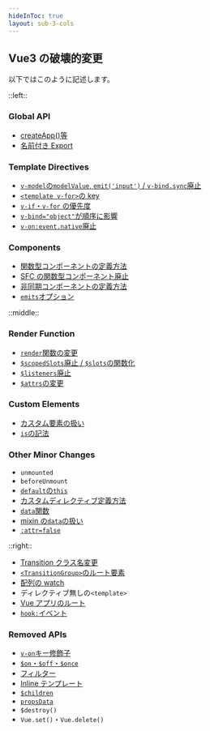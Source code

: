 ```yaml
---
hideInToc: true
layout: sub-3-cols
---
```


## Vue3 の破壊的変更

以下ではこのように記述します。

::left::

### Global API

- [createApp()等](https://v3-migration.vuejs.org/breaking-changes/global-api.html)
- [名前付き Export](https://v3-migration.vuejs.org/breaking-changes/global-api-treeshaking.html)

### Template Directives

- [`v-model`の`modelValue`, `emit('input')` / `v-bind.sync`廃止](https://v3-migration.vuejs.org/breaking-changes/v-model.html)
- [`<template v-for>`の key](https://v3-migration.vuejs.org/breaking-changes/key-attribute.html)
- [`v-if`・`v-for` の優先度](https://v3-migration.vuejs.org/breaking-changes/v-if-v-for.html)
- [`v-bind="object"`が順序に影響](https://v3-migration.vuejs.org/breaking-changes/v-bind.html)
- [`v-on:event.native`廃止](https://v3-migration.vuejs.org/breaking-changes/v-on-native-modifier-removed.html)

### Components

- [関数型コンポーネントの定義方法](https://v3-migration.vuejs.org/breaking-changes/functional-components.html)
- [SFC の関数型コンポーネント廃止](https://v3-migration.vuejs.org/breaking-changes/functional-components.html)
- [非同期コンポーネントの定義方法](https://v3-migration.vuejs.org/breaking-changes/async-components.html)
- [`emits`オプション](https://v3-migration.vuejs.org/breaking-changes/emits-option.html)

::middle::

### Render Function

- [`render`関数の変更](https://v3-migration.vuejs.org/breaking-changes/render-function-api.html)
- [`$scopedSlots`廃止 / `$slots`の関数化](https://v3-migration.vuejs.org/breaking-changes/slots-unification.html)
- [`$listeners`廃止](https://v3-migration.vuejs.org/breaking-changes/listeners-removed)
- [`$attrs`の変更](https://v3-migration.vuejs.org/breaking-changes/attrs-includes-class-style.md)

### Custom Elements

- [カスタム要素の扱い](https://v3-migration.vuejs.org/breaking-changes/custom-elements-interop.html)
- [`is`の記法](https://v3-migration.vuejs.org/breaking-changes/custom-elements-interop.html#customized-built-in-elements)

### Other Minor Changes

- `unmounted`
- `beforeUnmount`
- [`default`の`this`](https://v3-migration.vuejs.org/breaking-changes/props-default-this.html)
- [カスタムディレクティブ定義方法](https://v3-migration.vuejs.org/breaking-changes/custom-directives.html)
- [`data`関数](https://v3-migration.vuejs.org/breaking-changes/data-option.html)
- [mixin の`data`の扱い](https://v3-migration.vuejs.org/breaking-changes/data-option.html#mixin-merge-behavior-change)
- [`:attr=false`](https://v3-migration.vuejs.org/breaking-changes/attribute-coercion.html)

::right::

- [Transition クラス名変更](https://v3-migration.vuejs.org/breaking-changes/transition.html)
- [`<TransitionGroup>`のルート要素](https://v3-migration.vuejs.org/breaking-changes/transition-group.html)
- [配列の watch](https://v3-migration.vuejs.org/breaking-changes/watch.html)
- ディレクティブ無しの`<template>`
- [Vue アプリのルート](https://v3-migration.vuejs.org/breaking-changes/mount-changes.html)
- [`hook:`イベント](https://v3-migration.vuejs.org/breaking-changes/vnode-lifecycle-events.html)

### Removed APIs

- [`v-on`キー修飾子](https://v3-migration.vuejs.org/breaking-changes/keycode-modifiers.html)
- [`$on`・`$off`・`$once`](https://v3-migration.vuejs.org/breaking-changes/events-api.html)
- [フィルター](https://v3-migration.vuejs.org/breaking-changes/filters.html)
- [Inline テンプレート](https://v3-migration.vuejs.org/breaking-changes/inline-template-attribute.html)
- [`$children`](https://v3-migration.vuejs.org/breaking-changes/children.html)
- [`propsData`](https://v3-migration.vuejs.org/breaking-changes/props-data.html)
- `$destroy()`
- `Vue.set()`・`Vue.delete()`

<style>
.sub-3-cols {
  zoom: 60%;
}
</style>

